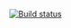 [![Build status](https://ci.appveyor.com/api/projects/status/hal3uchfru6ndwka?svg=true)](https://ci.appveyor.com/project/kiwirevol/patterns2)